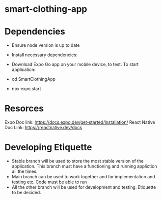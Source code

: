 # smart-clothing-app
# Dependencies
- Ensure node version is up to date
- Install necessary dependencies:

- Download Expo Go app on your mobile device, to test.
To start application: 
- cd SmartClothingApp
- npx expo start
# Resorces
 Expo Doc link: https://docs.expo.dev/get-started/installation/
 React Native Doc Link: https://reactnative.dev/docs

# Developing Etiquette
- Stable branch will be used to store the most stable version of the application. This branch must have a functioning and running appliction all the times. 
- Main branch can be used to work together and for implementation and testing etc. Code must be able to run
- All the other branch will be used for development and testing. Etiquette to be decided.